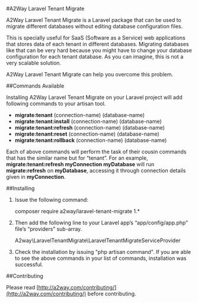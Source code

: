 #A2Way Laravel Tenant Migrate

A2Way Laravel Tenant Migrate is a Laravel package that can be used to migrate different databases without editing database configuration files.

This is specially useful for SaaS (Software as a Service) web applications that stores data of each tenant in different databases. Migrating databases like that can be very hard because you might have to change your database configuration for each tenant database. As you can imagine, this is not a very scalable solution.

A2Way Laravel Tenant Migrate can help you overcome this problem.

##Commands Available

Installing A2Way Laravel Tenant Migrate on your Laravel project will add following commands to your artisan tool.

 - **migrate:tenant** (connection-name) (database-name)
 - **migrate:tenant:install** (connection-name) (database-name)
 - **migrate:tenant:refresh** (connection-name) (database-name)
 - **migrate:tenant:reset** (connection-name) (database-name)
 - **migrate:tenant:rollback** (connection-name) (database-name)

Each of above commands will perform the task of their cousin commands that has the similar name but for “tenant”. For an example, **migrate:tenant:refresh myConnection myDatabase** will run **migrate:refresh** on **myDatabase**, accessing it through connection details given in **myConnection**.

##Installing

1. Issue the following command:

    composer require a2way/laravel-tenant-migrate 1.*

1. Then add the following line to your Laravel app’s “app/config/app.php” file’s “providers” sub-array.

    A2way\LaravelTenantMigrate\LaravelTenantMigrateServiceProvider

1. Check the installation by issuing "php artisan command". If you are able to see the above commands in your list of commands, installation was successful.

##Contributing

Please read [http://a2way.com/contributing/](http://a2way.com/contributing/) before contributing.
